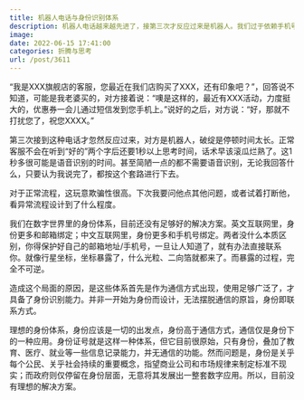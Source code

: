 ```yaml
---
title: 机器人电话与身份识别体系
description: 机器人电话越来越先进了，接第三次才反应过来是机器人。我们过于依赖手机号作为身份识别系统，方便之余，是有代价的。
image: 
date: 2022-06-15 17:41:00
categories: 折腾与思考
url: /post/3611
---
```


“我是XXX旗舰店的客服，您最近在我们店购买了XXX，还有印象吧？”，回答说不知道，可能是我老婆买的，对方接着说：“噢是这样的，最近有XXX活动，力度挺大的，优惠券一会儿通过短信发到您手机上。”说好的之后，对方说：“好，那就不打扰您了，祝您XXXX。”

第三次接到这种电话才忽然反应过来，对方是机器人，破绽是停顿时间太长。正常客服不会在听到“好的”两个字后还要1秒以上思考时间，话术早该滚瓜烂熟了。这1秒多很可能是语音识别的时间。甚至简陋一点的都不需要语音识别，无论我回答什么，只要认为我说完了，都按这个套路进行下去。

对于正常流程，这玩意欺骗性很高。下次我要问他点其他问题，或者试着打断他，看异常流程设计到了什么程度。

我们在数字世界里的身份体系，目前还没有足够好的解决方案。英文互联网里，身份更多和邮箱绑定；中文互联网里，身份更多和手机号绑定。两者没什么本质区别，你得保护好自己的邮箱地址/手机号，一旦让人知道了，就有办法直接联系你。就像行星坐标，坐标暴露了，什么光粒、二向箔就都来了。而暴露的过程，完全不可逆。

造成这个局面的原因，是这些体系首先是作为通信方式出现，使用足够广泛了，才具备了身份识别能力。并非一开始为身份而设计，无法摆脱通信的原旨，身份即联系方式。

理想的身份体系，身份应该是一切的出发点，身份高于通信方式，通信仅是身份下的一种应用。身份证号就是这样一种体系，但它目前很原始，只有身份，叠加了教育、医疗、就业等一些信息记录能力，并无通信的功能。然而问题是，身份是关乎每个公民、关乎社会持续的重要概念，指望商业公司和市场规律来制定标准不现实；而政府则仅停留在身份层面，无意将其发展出一整套数字应用。所以，目前没有理想的解决方案。
